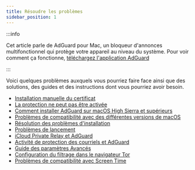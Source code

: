 ```yaml
---
title: Résoudre les problèmes
sidebar_position: 1
---
```


:::info

Cet article parle de AdGuard pour Mac, un bloqueur d'annonces multifonctionnel qui protège votre appareil au niveau du système. Pour voir comment ça fonctionne, [téléchargez l'application AdGuard](https://agrd.io/download-kb-adblock)

:::

Voici quelques problèmes auxquels vous pourriez faire face ainsi que des solutions, des guides et des instructions dont vous pourriez avoir besoin.

- [Installation manuelle du certificat](/adguard-for-mac/solving-problems/manual-certificate-installation.md)
- [La protection ne peut pas être activée](/adguard-for-mac/solving-problems/protection-cannot-be-enabled.md)
- [Comment installer AdGuard sur macOS High Sierra et supérieurs](/adguard-for-mac/solving-problems/high-sierra-compatibility.md)
- [Problèmes de compatibilité avec des différentes versions de macOS](/adguard-for-mac/solving-problems/big-sur-issues.md)
- [Résolution des problèmes d'installation](/adguard-for-mac/solving-problems/installation-issues.md)
- [Problèmes de lancement](/adguard-for-mac/solving-problems/launch-issues.md)
- [iCloud Private Relay et AdGuard](/adguard-for-mac/solving-problems/icloud-private-relay.md)
- [Activité de protection des courriels et AdGuard](/adguard-for-mac/solving-problems/protect-mail-activity.md)
- [Guide des paramètres Avancés](/adguard-for-mac/solving-problems/advanced-settings.md)
- [Configuration du filtrage dans le navigateur Tor](/adguard-for-mac/solving-problems/tor-filtering.md)
- [Problèmes de compatibilité avec Screen Time](/adguard-for-mac/solving-problems/screen-time-issues.md)
